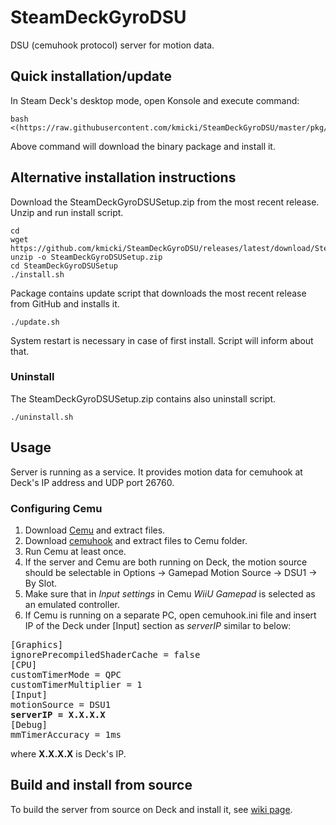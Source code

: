 # SteamDeckGyroDSU
DSU (cemuhook protocol) server for motion data.

## Quick installation/update

In Steam Deck's desktop mode, open Konsole and execute command:

    bash <(https://raw.githubusercontent.com/kmicki/SteamDeckGyroDSU/master/pkg/update.sh)
    
Above command will download the binary package and install it.

## Alternative installation instructions

Download the SteamDeckGyroDSUSetup.zip from the most recent release. Unzip and run install script.

    cd
    wget https://github.com/kmicki/SteamDeckGyroDSU/releases/latest/download/SteamDeckGyroDSUSetup.zip
    unzip -o SteamDeckGyroDSUSetup.zip
    cd SteamDeckGyroDSUSetup
    ./install.sh
    
Package contains update script that downloads the most recent release from GitHub and installs it.

    ./update.sh
    
System restart is necessary in case of first install. Script will inform about that.
    
### Uninstall

The SteamDeckGyroDSUSetup.zip contains also uninstall script.

    ./uninstall.sh
    
## Usage

Server is running as a service. It provides motion data for cemuhook at Deck's IP address and UDP port 26760.

### Configuring Cemu

1. Download [Cemu](https://cemu.info/) and extract files.
2. Download [cemuhook](https://cemuhook.sshnuke.net/) and extract files to Cemu folder.
3. Run Cemu at least once.
4. If the server and Cemu are both running on Deck, the motion source should be selectable in Options -> Gamepad Motion Source -> DSU1 -> By Slot.
5. Make sure that in _Input settings_ in Cemu _WiiU Gamepad_ is selected as an emulated controller.
6. If Cemu is running on a separate PC, open cemuhook.ini file and insert IP of the Deck under \[Input\] section as _serverIP_ similar to below:
<pre>
[Graphics]
ignorePrecompiledShaderCache = false
[CPU]
customTimerMode = QPC
customTimerMultiplier = 1
[Input]
motionSource = DSU1
<b>serverIP = X.X.X.X</b>
[Debug]
mmTimerAccuracy = 1ms
</pre>
where **X.X.X.X** is Deck's IP.

## Build and install from source

To build the server from source on Deck and install it, see [wiki page](https://github.com/kmicki/SteamDeckGyroDSU/wiki/Build-and-install-from-source).
